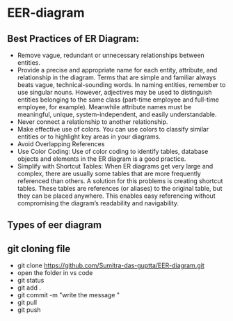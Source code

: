 # EER-diagram

## Best Practices of ER Diagram:
- Remove vague, redundant or unnecessary relationships between entities.
- Provide a precise and appropriate name for each entity, attribute, and relationship in the diagram. Terms that are simple and familiar always beats vague, technical-sounding words. In naming entities, remember to use singular nouns. However, adjectives may be used to distinguish entities belonging to the same class (part-time employee and full-time employee, for example). Meanwhile attribute names must be meaningful, unique, system-independent, and easily understandable.
- Never connect a relationship to another relationship.
- Make effective use of colors. You can use colors to classify similar entities or to highlight key areas in your diagrams.
- Avoid Overlapping References
- Use Color Coding: Use of color coding to identify tables, database objects and elements in the ER diagram is a good practice.
- Simplify with Shortcut Tables: When ER diagrams get very large and complex, there are usually some tables that are more frequently referenced than others. A solution for this problems is creating shortcut tables. These tables are references (or aliases) to the original table, but they can be placed anywhere. This enables easy referencing without compromising the diagram’s readability and navigability.


## Types of eer diagram



## git cloning file 

 - git clone https://github.com/Sumitra-das-guptta/EER-diagram.git
 - open the folder in vs code
 - git status
 - git add .
 - git commit -m "write the message "
 - git pull
 - git push

